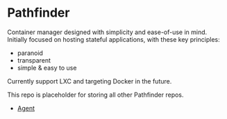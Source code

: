 # Pathfinder

Container manager designed with simplicity and ease-of-use in mind. Initially focused on
hosting stateful applications, with these key principles:

- paranoid
- transparent
- simple & easy to use

Currently support LXC and targeting Docker in the future.

This repo is placeholder for storing all other Pathfinder repos.

- [Agent](https://github.com/giosakti/pathfinder-agent)

